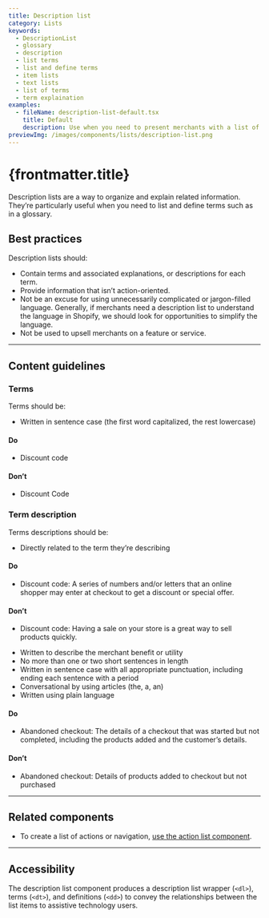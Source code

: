 ```yaml
---
title: Description list
category: Lists
keywords:
  - DescriptionList
  - glossary
  - description
  - list terms
  - list and define terms
  - item lists
  - text lists
  - list of terms
  - term explaination
examples:
  - fileName: description-list-default.tsx
    title: Default
    description: Use when you need to present merchants with a list of items or terms alongside descriptions and explanations.
previewImg: /images/components/lists/description-list.png
---
```


# {frontmatter.title}

<Lede>

Description lists are a way to organize and explain related information. They’re particularly useful when you need to list and define terms such as in a glossary.

</Lede>

<Examples />

<Props componentName={frontmatter.title} />

## Best practices

Description lists should:

- Contain terms and associated explanations, or descriptions for each term.
- Provide information that isn’t action-oriented.
- Not be an excuse for using unnecessarily complicated or jargon-filled language. Generally, if merchants need a description list to understand the language in Shopify, we should look for opportunities to simplify the language.
- Not be used to upsell merchants on a feature or service.

---

## Content guidelines

### Terms

Terms should be:

- Written in sentence case (the first word capitalized, the rest lowercase)

<DoDont>

#### Do

- Discount code

#### Don’t

- Discount Code

</DoDont>

### Term description

Terms descriptions should be:

- Directly related to the term they’re describing

<DoDont>

#### Do

- Discount code: A series of numbers and/or letters that an online shopper may enter at checkout to get a discount or special offer.

#### Don’t

- Discount code: Having a sale on your store is a great way to sell products quickly.

</DoDont>

- Written to describe the merchant benefit or utility
- No more than one or two short sentences in length
- Written in sentence case with all appropriate punctuation, including ending each sentence with a period
- Conversational by using articles (the, a, an)
- Written using plain language

<DoDont>

#### Do

- Abandoned checkout: The details of a checkout that was started but not completed, including the products added and the customer’s details.

#### Don’t

- Abandoned checkout: Details of products added to checkout but not purchased

</DoDont>

---

## Related components

- To create a list of actions or navigation, [use the action list component](https://polaris.shopify.com/components/action-list).

---

## Accessibility

The description list component produces a description list wrapper (`<dl>`), terms (`<dt>`), and definitions (`<dd>`) to convey the relationships between the list items to assistive technology users.
